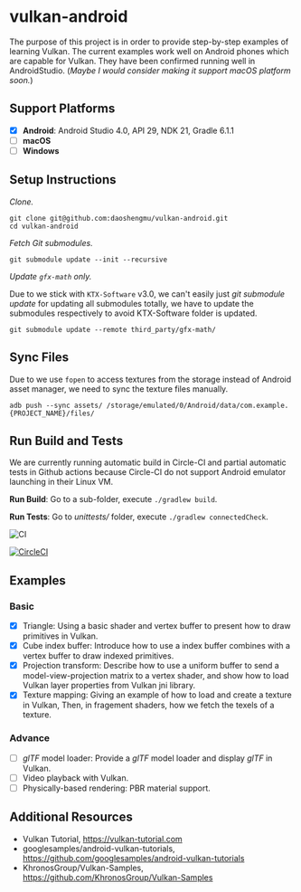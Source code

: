 # vulkan-android
The purpose of this project is in order to provide step-by-step examples of learning Vulkan. The current examples work well on Android phones which are capable for Vulkan. They have been confirmed running well in AndroidStudio. (*Maybe I would consider making it support macOS platform soon.*)

## Support Platforms
- [x] **Android**: Android Studio 4.0, API 29, NDK 21, Gradle 6.1.1
- [ ] **macOS**
- [ ] **Windows**

## Setup Instructions
*Clone.*
```
git clone git@github.com:daoshengmu/vulkan-android.git
cd vulkan-android
```
*Fetch Git submodules.*
```
git submodule update --init --recursive
```
*Update `gfx-math` only.*

Due to we stick with `KTX-Software` v3.0, we can't easily just *git submodule update* for updating all submodules totally, we have to update the submodules respectively to avoid KTX-Software folder is updated.
```
git submodule update --remote third_party/gfx-math/
```

## Sync Files
Due to we use `fopen` to access textures from the storage instead of Android asset manager, we need to sync the texture files manually.
```
adb push --sync assets/ /storage/emulated/0/Android/data/com.example.{PROJECT_NAME}/files/
```

## Run Build and Tests
We are currently running automatic build in Circle-CI and partial automatic tests in Github actions because Circle-CI do not support Android emulator launching in their Linux VM.

**Run Build**: Go to a sub-folder, execute `./gradlew build`.

**Run Tests**: Go to *unittests/* folder, execute `./gradlew connectedCheck`.

![CI](https://github.com/daoshengmu/vulkan-android/workflows/CI/badge.svg)

[![CircleCI](https://circleci.com/gh/daoshengmu/vulkan-android.svg?style=shield)](https://circleci.com/gh/daoshengmu/vulkan-android)

## Examples
### Basic
- [x] Triangle: Using a basic shader and vertex buffer to present how to draw primitives in Vulkan.
- [x] Cube index buffer: Introduce how to use a index buffer combines with a vertex buffer to draw indexed primitives. 
- [x] Projection transform: Describe how to use a uniform buffer to send a model-view-projection matrix to a vertex shader, and show how to load Vulkan layer properties from Vulkan jni library.
- [x] Texture mapping: Giving an example of how to load and create a texture in Vulkan, Then, in fragement shaders, how we fetch the texels of a texture.

### Advance
- [ ] *glTF* model loader: Provide a *glTF* model loader and display *glTF* in Vulkan.
- [ ] Video playback with Vulkan.
- [ ] Physically-based rendering: PBR material support.

## Additional Resources
- Vulkan Tutorial, https://vulkan-tutorial.com
- googlesamples/android-vulkan-tutorials, https://github.com/googlesamples/android-vulkan-tutorials
- KhronosGroup/Vulkan-Samples, https://github.com/KhronosGroup/Vulkan-Samples